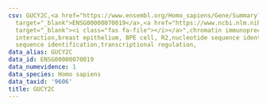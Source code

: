 ```yaml
---
csv: GUCY2C,<a href="https://www.ensembl.org/Homo_sapiens/Gene/Summary?db=core;g=ENSG00000070019"
  target="_blank">ENSG00000070019</a>,<a href="https://www.ncbi.nlm.nih.gov/pubmed/22863008"
  target="_blank"><i class="fas fa-file"></i></a>",chromatin immunoprecipitation assay,direct
  interaction,breast epithelium, BPE cell, R2,nucleotide sequence identification,nucleotide
  sequence identification,transcriptional regulation,
data_alias: GUCY2C
data_id: ENSG00000070019
data_numevidence: 1
data_species: Homo sapiens
data_taxid: '9606'
title: GUCY2C
---
```

